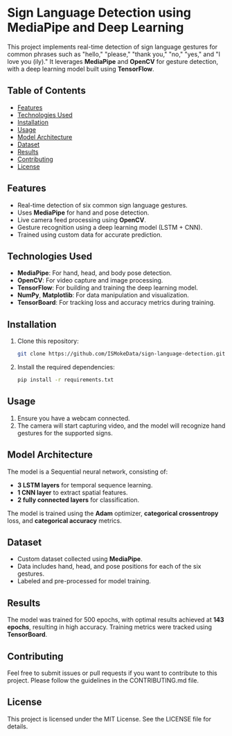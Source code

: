 # Sign Language Detection using MediaPipe and Deep Learning

This project implements real-time detection of sign language gestures for common phrases such as "hello," "please," "thank you," "no," "yes," and "I love you (ily)." It leverages **MediaPipe** and **OpenCV** for gesture detection, with a deep learning model built using **TensorFlow**.

## Table of Contents
- [Features](#features)
- [Technologies Used](#technologies-used)
- [Installation](#installation)
- [Usage](#usage)
- [Model Architecture](#model-architecture)
- [Dataset](#dataset)
- [Results](#results)
- [Contributing](#contributing)
- [License](#license)

## Features
- Real-time detection of six common sign language gestures.
- Uses **MediaPipe** for hand and pose detection.
- Live camera feed processing using **OpenCV**.
- Gesture recognition using a deep learning model (LSTM + CNN).
- Trained using custom data for accurate prediction.

## Technologies Used
- **MediaPipe**: For hand, head, and body pose detection.
- **OpenCV**: For video capture and image processing.
- **TensorFlow**: For building and training the deep learning model.
- **NumPy**, **Matplotlib**: For data manipulation and visualization.
- **TensorBoard**: For tracking loss and accuracy metrics during training.

## Installation
1. Clone this repository:
    ```bash
    git clone https://github.com/ISMokeData/sign-language-detection.git
    ```
2. Install the required dependencies:
    ```bash
    pip install -r requirements.txt
    ```

## Usage
1. Ensure you have a webcam connected.
2. The camera will start capturing video, and the model will recognize hand gestures for the supported signs.

## Model Architecture
The model is a Sequential neural network, consisting of:
- **3 LSTM layers** for temporal sequence learning.
- **1 CNN layer** to extract spatial features.
- **2 fully connected layers** for classification.

The model is trained using the **Adam** optimizer, **categorical crossentropy** loss, and **categorical accuracy** metrics.

## Dataset
- Custom dataset collected using **MediaPipe**.
- Data includes hand, head, and pose positions for each of the six gestures.
- Labeled and pre-processed for model training.

## Results
The model was trained for 500 epochs, with optimal results achieved at **143 epochs**, resulting in high accuracy. Training metrics were tracked using **TensorBoard**.

## Contributing
Feel free to submit issues or pull requests if you want to contribute to this project. Please follow the guidelines in the CONTRIBUTING.md file.

## License
This project is licensed under the MIT License. See the LICENSE file for details.
